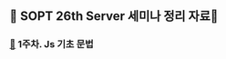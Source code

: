## :open_book: SOPT 26th Server 세미나 정리 자료:open_book: ##


### [:seedling:](https://github.com/our-sopt-server-5/jungmin/tree/master/homework1) 1주차. Js 기초 문법
